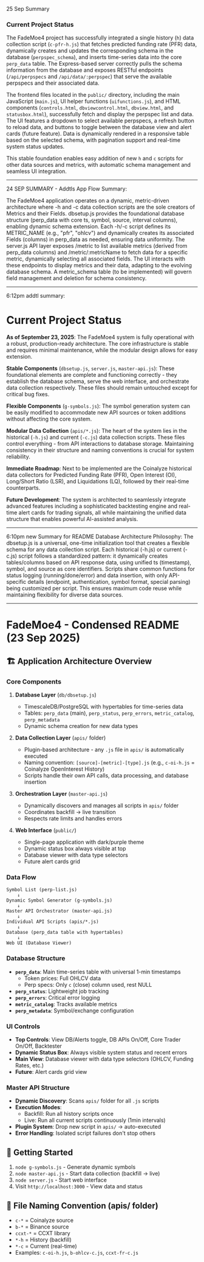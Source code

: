 25 Sep Summary 

### Current Project Status

The FadeMoe4 project has successfully integrated a single history (`h`) data collection script (`c-pfr-h.js`) that fetches predicted funding rate (PFR) data, dynamically creates and updates the corresponding schema in the database (`perpspec_schema`), and inserts time-series data into the core `perp_data` table. The Express-based server correctly pulls the schema information from the database and exposes RESTful endpoints (`/api/perpspecs` and `/api/data/:perpspec`) that serve the available perpspecs and their associated data.

The frontend files located in the `public/` directory, including the main JavaScript (`main.js`), UI helper functions (`uifunctions.js`), and HTML components (`controls.html`, `dbviewcontrol.html`, `dbview.html`, and `statusbox.html`), successfully fetch and display the perpspec list and data. The UI features a dropdown to select available perpspecs, a refresh button to reload data, and buttons to toggle between the database view and alert cards (future feature). Data is dynamically rendered in a responsive table based on the selected schema, with pagination support and real-time system status updates.

This stable foundation enables easy addition of new `h` and `c` scripts for other data sources and metrics, with automatic schema management and seamless UI integration.

---

24 SEP SUMMARY - Addtls
App Flow Summary:

The FadeMoe4 application operates on a dynamic, metric-driven architecture where -h and -c data collection scripts are the sole creators of Metrics and their Fields. 
dbsetup.js
 provides the foundational database structure (perp_data with core ts, symbol, source, interval columns), enabling dynamic schema extension. Each -h/-c script defines its METRIC_NAME (e.g., "pfr", "ohlcv") and dynamically creates its associated Fields (columns) in perp_data as needed, ensuring data uniformity. The server.js API layer exposes /metric to list available metrics (derived from perp_data columns) and /metric/:metricName to fetch data for a specific metric, dynamically selecting all associated fields. The UI interacts with these endpoints to display metrics and their data, adapting to the evolving database schema. A metric_schema table (to be implemented) will govern field management and deletion for schema consistency.

---

6:12pm addtl summary:

# Current Project Status

**As of September 23, 2025**: The FadeMoe4 system is fully operational with a robust, production-ready architecture. The core infrastructure is stable and requires minimal maintenance, while the modular design allows for easy extension.

**Stable Components** (`dbsetup.js`, `server.js`, `master-api.js`): These foundational elements are complete and functioning correctly - they establish the database schema, serve the web interface, and orchestrate data collection respectively. These files should remain untouched except for critical bug fixes.

**Flexible Components** (`g-symbols.js`): The symbol generation system can be easily modified to accommodate new API sources or token additions without affecting the core system.

**Modular Data Collection** (`apis/*.js`): The heart of the system lies in the historical (`-h.js`) and current (`-c.js`) data collection scripts. These files control everything - from API interactions to database storage. Maintaining consistency in their structure and naming conventions is crucial for system reliability.

**Immediate Roadmap**: Next to be implemented are the Coinalyze historical data collectors for Predicted Funding Rate (PFR), Open Interest (OI), Long/Short Ratio (LSR), and Liquidations (LQ), followed by their real-time counterparts.

**Future Development**: The system is architected to seamlessly integrate advanced features including a sophisticated backtesting engine and real-time alert cards for trading signals, all while maintaining the unified data structure that enables powerful AI-assisted analysis.

---

6:10pm new Summary for README
Database Architecture Philosophy: The 
dbsetup.js
 is a universal, one-time initialization tool that creates a flexible schema for any data collection script. Each historical (-h.js) or current (-c.js) script follows a standardized pattern: it dynamically creates tables/columns based on API response data, using unified ts (timestamp), symbol, and source as core identifiers. Scripts share common functions for status logging (running/done/error) and data insertion, with only API-specific details (endpoint, authentication, symbol format, special parsing) being customized per script. This ensures maximum code reuse while maintaining flexibility for diverse data sources.

---
# FadeMoe4 - Condensed README (23 Sep 2025)

## 🏗️ Application Architecture Overview

### Core Components
1. **Database Layer** (`db/dbsetup.js`)
   - TimescaleDB/PostgreSQL with hypertables for time-series data
   - Tables: `perp_data` (main), `perp_status`, `perp_errors`, `metric_catalog`, `perp_metadata`
   - Dynamic schema creation for new data types

2. **Data Collection Layer** (`apis/` folder)
   - Plugin-based architecture - any `.js` file in `apis/` is automatically executed
   - Naming convention: `[source]-[metric]-[type].js` (e.g., `c-oi-h.js` = Coinalyze OpenInterest History)
   - Scripts handle their own API calls, data processing, and database insertion

3. **Orchestration Layer** (`master-api.js`)
   - Dynamically discovers and manages all scripts in `apis/` folder
   - Coordinates backfill → live transition
   - Respects rate limits and handles errors

4. **Web Interface** (`public/`)
   - Single-page application with dark/purple theme
   - Dynamic status box always visible at top
   - Database viewer with data type selectors
   - Future alert cards grid

### Data Flow
```
Symbol List (perp-list.js) 
    ↓
Dynamic Symbol Generator (g-symbols.js)
    ↓
Master API Orchestrator (master-api.js)
    ↓
Individual API Scripts (apis/*.js)
    ↓
Database (perp_data table with hypertables)
    ↓
Web UI (Database Viewer)
```

### Database Structure
- **`perp_data`**: Main time-series table with universal 1-min timestamps
  - Token prices: Full OHLCV data
  - Perp specs: Only `c` (close) column used, rest NULL
- **`perp_status`**: Lightweight job tracking
- **`perp_errors`**: Critical error logging
- **`metric_catalog`**: Tracks available metrics
- **`perp_metadata`**: Symbol/exchange configuration

### UI Controls
- **Top Controls**: View DB/Alerts toggle, DB APIs On/Off, Core Trader On/Off, Backtester
- **Dynamic Status Box**: Always visible system status and recent errors
- **Main View**: Database viewer with data type selectors (OHLCV, Funding Rates, etc.)
- **Future**: Alert cards grid view

### Master API Structure
- **Dynamic Discovery**: Scans `apis/` folder for all `.js` scripts
- **Execution Modes**: 
  - Backfill: Run all history scripts once
  - Live: Run all current scripts continuously (1min intervals)
- **Plugin System**: Drop new script in `apis/` → auto-executed
- **Error Handling**: Isolated script failures don't stop others

## 🚀 Getting Started
1. `node g-symbols.js` - Generate dynamic symbols
2. `node master-api.js` - Start data collection (backfill → live)
3. `node server.js` - Start web interface
4. Visit `http://localhost:3000` - View data and status

## 📁 File Naming Convention (apis/ folder)
- `c-*` = Coinalyze source
- `b-*` = Binance source  
- `ccxt-*` = CCXT library
- `*-h` = History (backfill)
- `*-c` = Current (real-time)
- Examples: `c-oi-h.js`, `b-ohlcv-c.js`, `ccxt-fr-c.js`